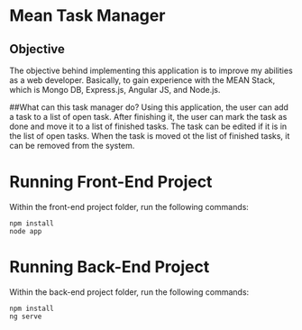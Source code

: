 # Mean Task Manager

## Objective
The objective behind implementing this application is to improve my abilities as a web developer. Basically, to gain experience with the MEAN Stack, which is Mongo DB, Express.js, Angular JS, and Node.js.

##What can this task manager do?
Using this application, the user can add a task to a list of open task. After finishing it, the user can mark the task as done and move it to a list of finished tasks. The task can be edited if it is in the list of open tasks. When the task is moved ot the list of finished tasks, it can be removed from the system.

# Running Front-End Project
Within the front-end project folder, run the following commands:
```
npm install
node app
```

# Running Back-End Project
Within the back-end project folder, run the following commands:
```
npm install
ng serve
```